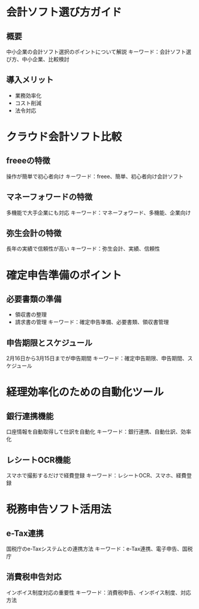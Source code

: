 # 会計ソフト選び方ガイド

## 概要
中小企業の会計ソフト選択のポイントについて解説
キーワード：会計ソフト選び方、中小企業、比較検討

## 導入メリット
- 業務効率化
- コスト削減
- 法令対応

# クラウド会計ソフト比較

## freeeの特徴
操作が簡単で初心者向け
キーワード：freee、簡単、初心者向け会計ソフト

## マネーフォワードの特徴
多機能で大手企業にも対応
キーワード：マネーフォワード、多機能、企業向け

## 弥生会計の特徴
長年の実績で信頼性が高い
キーワード：弥生会計、実績、信頼性

# 確定申告準備のポイント

## 必要書類の準備
- 領収書の整理
- 請求書の管理
キーワード：確定申告準備、必要書類、領収書管理

## 申告期限とスケジュール
2月16日から3月15日までが申告期間
キーワード：確定申告期限、申告期間、スケジュール

# 経理効率化のための自動化ツール

## 銀行連携機能
口座情報を自動取得して仕訳を自動化
キーワード：銀行連携、自動仕訳、効率化

## レシートOCR機能
スマホで撮影するだけで経費登録
キーワード：レシートOCR、スマホ、経費登録

# 税務申告ソフト活用法

## e-Tax連携
国税庁のe-Taxシステムとの連携方法
キーワード：e-Tax連携、電子申告、国税庁

## 消費税申告対応
インボイス制度対応の重要性
キーワード：消費税申告、インボイス制度、対応方法